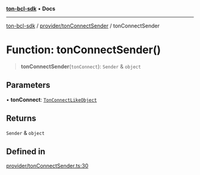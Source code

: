 [**ton-bcl-sdk**](../../../README.md) • **Docs**

***

[ton-bcl-sdk](../../../README.md) / [provider/tonConnectSender](../README.md) / tonConnectSender

# Function: tonConnectSender()

> **tonConnectSender**(`tonConnect`): `Sender` & `object`

## Parameters

• **tonConnect**: [`TonConnectLikeObject`](../type-aliases/TonConnectLikeObject.md)

## Returns

`Sender` & `object`

## Defined in

[provider/tonConnectSender.ts:30](https://github.com/ton-fun-tech/ton-bcl-sdk/blob/7ee0ff6d1b35906d586d4feb09739aac48bafc30/src/provider/tonConnectSender.ts#L30)
